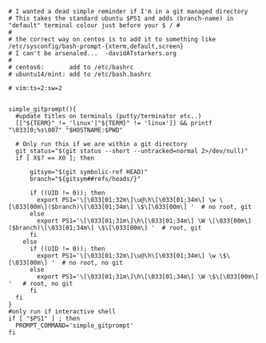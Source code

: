     # I wanted a dead simple reminder if I'm in a git managed directory
    # This takes the standard ubuntu $PS1 and adds (branch-name) in "default" terminal colour just before your $ / #
    #
    # the correct way on centos is to add it to something like /etc/sysconfig/bash-prompt-{xterm,default,screen}
    # I can't be arsenaled...  -davidATstarkers.org
    #
    # centos6:       add to /etc/bashrc
    # ubuntu14/mint: add to /etc/bash.bashrc

    # vim:ts=2:sw=2


    simple_gitprompt(){
      #update titles on terminals (putty/terminator etc..)
      [["${TERM}"_!=_'linux'|"${TERM}" != 'linux']] && printf "\033]0;%s\007" "$HOSTNAME:$PWD"

      # Only run this if we are within a git directory
      git_status="$(git status --short --untracked=normal 2>/dev/null)"
      if [ X$? == X0 ]; then

          gitsym="$(git symbolic-ref HEAD)"
          branch="${gitsym##refs/heads/}"

          if ((UID != 0)); then
            export PS1='\[\033[01;32m\]\u@\h\[\033[01;34m\] \w \[\033[00m\]($branch)\[\033[01;34m\] \$\[\033[00m\] '  # no root, git
          else
            export PS1='\[\033[01;31m\]\h\[\033[01;34m\] \W \[\033[00m\]($branch)\[\033[01;34m\] \$\[\033[00m\] '  # root, git
          fi
        else
          if ((UID != 0)); then
            export PS1='\[\033[01;32m\]\u@\h\[\033[01;34m\] \w \$\[\033[00m\] '  # no root, no git
          else
            export PS1='\[\033[01;31m\]\h\[\033[01;34m\] \W \$\[\033[00m\] '   # root, no git
          fi
      fi
    }
    #only run if interactive shell
    if [ "$PS1" ] ; then
      PROMPT_COMMAND='simple_gitprompt'
    fi